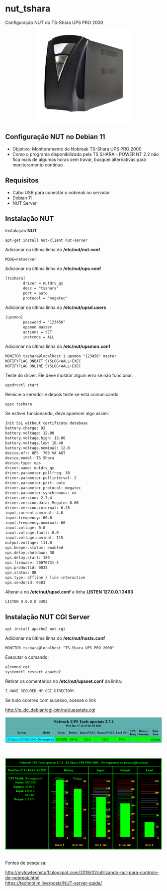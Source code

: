 # nut_tshara
Configuração NUT do TS-Shara UPS PRO 2000

<p align="center">
  <img width="300" height="300" src="https://raw.githubusercontent.com/spec-r/nut_tshara/main/img/tsshara.png">
</p>

## Configuração NUT no Debian 11

- Objetivo: Monitoramento do Nobreak TS-Shara UPS PRO 2000
- Como o programa disponibilizado pela TS SHARA - POWER NT 2.2 não fica mais de algumas horas sem travar, busquei alternativas para monitoramento contínuo

## Requisitos

- Cabo USB para conectar o nobreak no servidor
- Debian 11
- NUT Server

## Instalação NUT

Instalação **NUT**

	apt-get install nut-client nut-server

Adicionar na última linha do **/etc/nut/nut.conf**

	MODE=netserver

Adicionar na última linha do **/etc/nut/ups.conf**
	
	[tsshara]
        	driver = nutdrv_qx
        	desc = "tsshara"
        	port = auto
        	protocol = "megatec"

 Adicionar na última linha do **/etc/nut/upsd.users**
 
	[upsmon]
        	password = "123456"
        	upsmon master
        	actions = SET
        	instcmds = ALL

Adicionar na última linha do **/etc/nut/upsmon.conf**

	MONITOR tsshara@localhost 1 upsmon "123456" master
	NOTIFYFLAG ONBATT SYSLOG+WALL+EXEC
	NOTIFYFLAG ONLINE SYSLOG+WALL+EXEC

Teste do driver. Ele deve mostrar algum erro se não funcionar.

	upsdrvctl start

Reinicie o servidor e depois teste se está comunicando

	upsc tsshara

Se estiver funcionando, deve aparecer algo assim:
	
	Init SSL without certificate database
	battery.charge: 92
	battery.voltage: 12.80
	battery.voltage.high: 13.00
	battery.voltage.low: 10.40
	battery.voltage.nominal: 12.0
	device.mfr: UPS  700 VA AUT
	device.model: TS Shara
	device.type: ups
	driver.name: nutdrv_qx
	driver.parameter.pollfreq: 30
	driver.parameter.pollinterval: 2
	driver.parameter.port: auto
	driver.parameter.protocol: megatec
	driver.parameter.synchronous: no
	driver.version: 2.7.4
	driver.version.data: Megatec 0.06
	driver.version.internal: 0.28
	input.current.nominal: 4.0
	input.frequency: 60.0
	input.frequency.nominal: 60
	input.voltage: 0.0
	input.voltage.fault: 0.0
	input.voltage.nominal: 115
	output.voltage: 111.0
	ups.beeper.status: enabled
	ups.delay.shutdown: 30
	ups.delay.start: 180
	ups.firmware: 20070731-5
	ups.productid: 0035
	ups.status: OB
	ups.type: offline / line interactive
	ups.vendorid: 0483
	
Alterar a no **/etc/nut/upsd.conf** a linha **LISTEN 127.0.0.1 3493**

	LISTEN 0.0.0.0 3493 

## Instalação NUT CGI Server

	apt install apache2 nut-cgi

Adicionar na última linha do **/etc/nut/hosts.conf**

	MONITOR tsshara@localhost "TS-Shara UPS PRO 2000"

Executar o comando:

	a2enmod cgi
 	systemctl restart apache2

Retirar os comentários no **/etc/nut/upsset.conf** da linha:

	I_HAVE_SECURED_MY_CGI_DIRECTORY

 Se tudo ocorreu com sucesso, acesse o link

<http://ip_do_debian/cgi-bin/nut/upsstats.cgi>
<p align="center">
  <img src="https://raw.githubusercontent.com/spec-r/nut_tshara/main/img/upsstats.png">
</p>
<br />
<p align="center">
  <img src="https://raw.githubusercontent.com/spec-r/nut_tshara/main/img/upsstats2.png">
</p>
<br />
Fontes de pesquisa:

http://mylowtechstuff.blogspot.com/2018/02/utilizando-nut-para-controle-de-nobreak.html <br />
https://technotim.live/posts/NUT-server-guide/
 
